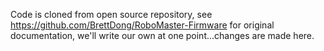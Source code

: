 ﻿Code is cloned from open source repository, see https://github.com/BrettDong/RoboMaster-Firmware for original documentation, we'll write our own at one point...changes are made here.